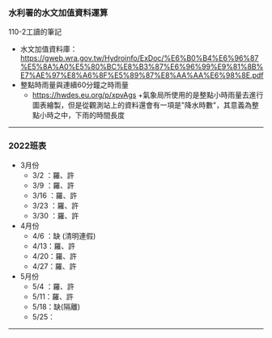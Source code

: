 ### 水利署的水文加值資料運算
110-2工讀的筆記


+ 水文加值資料庫： https://gweb.wra.gov.tw/Hydroinfo/ExDoc/%E6%B0%B4%E6%96%87%E5%8A%A0%E5%80%BC%E8%B3%87%E6%96%99%E9%81%8B%E7%AE%97%E8%A6%8F%E5%89%87%E8%AA%AA%E6%98%8E.pdf
+ 整點時雨量與連續60分鐘之時雨量
   + https://hwdes.eu.org/p/xpvAgs
+氣象局所使用的是整點小時雨量去進行圖表繪製，但是從觀測站上的資料還會有一項是"降水時數"，其意義為整點小時之中，下雨的時間長度

----

### 2022班表

+ 3月份
  + 3/2 ：羅、許
  + 3/9 ：羅、許
  + 3/16 ：羅、許
  + 3/23 ：羅、許
  + 3/30 ：羅、許
+ 4月份
  + 4/6 ：缺 (清明連假)
  + 4/13：羅、許
  + 4/20：羅、許
  + 4/27：羅、許
+ 5月份
  + 5/4 ：羅、許
  + 5/11：羅、許
  + 5/18：缺(隔離)
  + 5/25：

----
